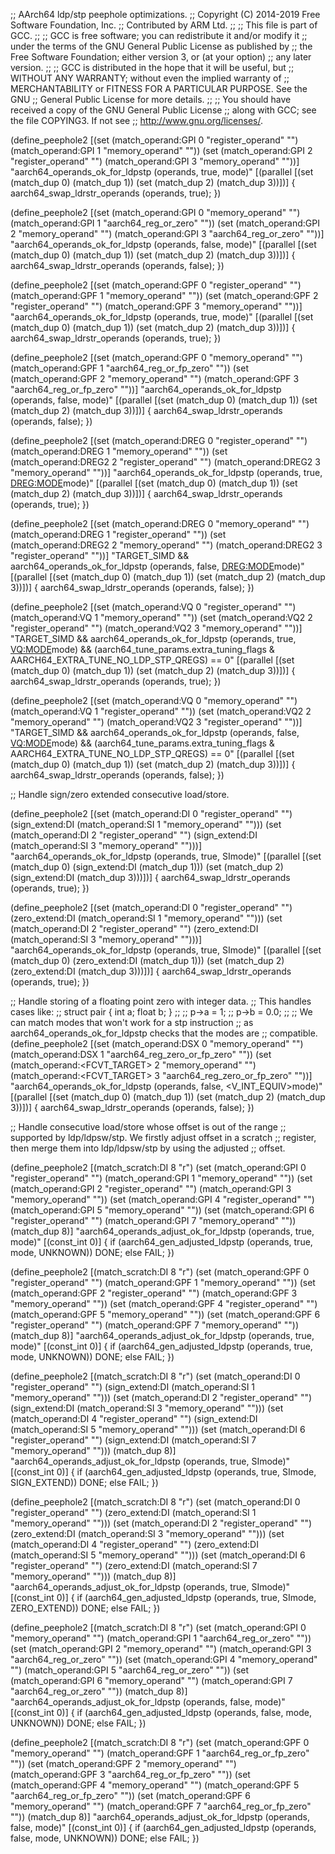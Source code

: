 ;; AArch64 ldp/stp peephole optimizations.
;; Copyright (C) 2014-2019 Free Software Foundation, Inc.
;; Contributed by ARM Ltd.
;;
;; This file is part of GCC.
;;
;; GCC is free software; you can redistribute it and/or modify it
;; under the terms of the GNU General Public License as published by
;; the Free Software Foundation; either version 3, or (at your option)
;; any later version.
;;
;; GCC is distributed in the hope that it will be useful, but
;; WITHOUT ANY WARRANTY; without even the implied warranty of
;; MERCHANTABILITY or FITNESS FOR A PARTICULAR PURPOSE.  See the GNU
;; General Public License for more details.
;;
;; You should have received a copy of the GNU General Public License
;; along with GCC; see the file COPYING3.  If not see
;; <http://www.gnu.org/licenses/>.

(define_peephole2
  [(set (match_operand:GPI 0 "register_operand" "")
	(match_operand:GPI 1 "memory_operand" ""))
   (set (match_operand:GPI 2 "register_operand" "")
	(match_operand:GPI 3 "memory_operand" ""))]
  "aarch64_operands_ok_for_ldpstp (operands, true, <MODE>mode)"
  [(parallel [(set (match_dup 0) (match_dup 1))
	      (set (match_dup 2) (match_dup 3))])]
{
  aarch64_swap_ldrstr_operands (operands, true);
})

(define_peephole2
  [(set (match_operand:GPI 0 "memory_operand" "")
	(match_operand:GPI 1 "aarch64_reg_or_zero" ""))
   (set (match_operand:GPI 2 "memory_operand" "")
	(match_operand:GPI 3 "aarch64_reg_or_zero" ""))]
  "aarch64_operands_ok_for_ldpstp (operands, false, <MODE>mode)"
  [(parallel [(set (match_dup 0) (match_dup 1))
	      (set (match_dup 2) (match_dup 3))])]
{
  aarch64_swap_ldrstr_operands (operands, false);
})

(define_peephole2
  [(set (match_operand:GPF 0 "register_operand" "")
	(match_operand:GPF 1 "memory_operand" ""))
   (set (match_operand:GPF 2 "register_operand" "")
	(match_operand:GPF 3 "memory_operand" ""))]
  "aarch64_operands_ok_for_ldpstp (operands, true, <MODE>mode)"
  [(parallel [(set (match_dup 0) (match_dup 1))
	      (set (match_dup 2) (match_dup 3))])]
{
  aarch64_swap_ldrstr_operands (operands, true);
})

(define_peephole2
  [(set (match_operand:GPF 0 "memory_operand" "")
	(match_operand:GPF 1 "aarch64_reg_or_fp_zero" ""))
   (set (match_operand:GPF 2 "memory_operand" "")
	(match_operand:GPF 3 "aarch64_reg_or_fp_zero" ""))]
  "aarch64_operands_ok_for_ldpstp (operands, false, <MODE>mode)"
  [(parallel [(set (match_dup 0) (match_dup 1))
	      (set (match_dup 2) (match_dup 3))])]
{
  aarch64_swap_ldrstr_operands (operands, false);
})

(define_peephole2
  [(set (match_operand:DREG 0 "register_operand" "")
	(match_operand:DREG 1 "memory_operand" ""))
   (set (match_operand:DREG2 2 "register_operand" "")
	(match_operand:DREG2 3 "memory_operand" ""))]
  "aarch64_operands_ok_for_ldpstp (operands, true, <DREG:MODE>mode)"
  [(parallel [(set (match_dup 0) (match_dup 1))
	      (set (match_dup 2) (match_dup 3))])]
{
  aarch64_swap_ldrstr_operands (operands, true);
})

(define_peephole2
  [(set (match_operand:DREG 0 "memory_operand" "")
	(match_operand:DREG 1 "register_operand" ""))
   (set (match_operand:DREG2 2 "memory_operand" "")
	(match_operand:DREG2 3 "register_operand" ""))]
  "TARGET_SIMD
   && aarch64_operands_ok_for_ldpstp (operands, false, <DREG:MODE>mode)"
  [(parallel [(set (match_dup 0) (match_dup 1))
	      (set (match_dup 2) (match_dup 3))])]
{
  aarch64_swap_ldrstr_operands (operands, false);
})

(define_peephole2
  [(set (match_operand:VQ 0 "register_operand" "")
	(match_operand:VQ 1 "memory_operand" ""))
   (set (match_operand:VQ2 2 "register_operand" "")
	(match_operand:VQ2 3 "memory_operand" ""))]
  "TARGET_SIMD
   && aarch64_operands_ok_for_ldpstp (operands, true, <VQ:MODE>mode)
   && (aarch64_tune_params.extra_tuning_flags
	& AARCH64_EXTRA_TUNE_NO_LDP_STP_QREGS) == 0"
  [(parallel [(set (match_dup 0) (match_dup 1))
	      (set (match_dup 2) (match_dup 3))])]
{
  aarch64_swap_ldrstr_operands (operands, true);
})

(define_peephole2
  [(set (match_operand:VQ 0 "memory_operand" "")
	(match_operand:VQ 1 "register_operand" ""))
   (set (match_operand:VQ2 2 "memory_operand" "")
	(match_operand:VQ2 3 "register_operand" ""))]
  "TARGET_SIMD
   && aarch64_operands_ok_for_ldpstp (operands, false, <VQ:MODE>mode)
   && (aarch64_tune_params.extra_tuning_flags
	& AARCH64_EXTRA_TUNE_NO_LDP_STP_QREGS) == 0"
  [(parallel [(set (match_dup 0) (match_dup 1))
	      (set (match_dup 2) (match_dup 3))])]
{
  aarch64_swap_ldrstr_operands (operands, false);
})


;; Handle sign/zero extended consecutive load/store.

(define_peephole2
  [(set (match_operand:DI 0 "register_operand" "")
	(sign_extend:DI (match_operand:SI 1 "memory_operand" "")))
   (set (match_operand:DI 2 "register_operand" "")
	(sign_extend:DI (match_operand:SI 3 "memory_operand" "")))]
  "aarch64_operands_ok_for_ldpstp (operands, true, SImode)"
  [(parallel [(set (match_dup 0) (sign_extend:DI (match_dup 1)))
	      (set (match_dup 2) (sign_extend:DI (match_dup 3)))])]
{
  aarch64_swap_ldrstr_operands (operands, true);
})

(define_peephole2
  [(set (match_operand:DI 0 "register_operand" "")
	(zero_extend:DI (match_operand:SI 1 "memory_operand" "")))
   (set (match_operand:DI 2 "register_operand" "")
	(zero_extend:DI (match_operand:SI 3 "memory_operand" "")))]
  "aarch64_operands_ok_for_ldpstp (operands, true, SImode)"
  [(parallel [(set (match_dup 0) (zero_extend:DI (match_dup 1)))
	      (set (match_dup 2) (zero_extend:DI (match_dup 3)))])]
{
  aarch64_swap_ldrstr_operands (operands, true);
})

;; Handle storing of a floating point zero with integer data.
;; This handles cases like:
;;   struct pair { int a; float b; }
;;
;;   p->a = 1;
;;   p->b = 0.0;
;;
;; We can match modes that won't work for a stp instruction
;; as aarch64_operands_ok_for_ldpstp checks that the modes are
;; compatible.
(define_peephole2
  [(set (match_operand:DSX 0 "memory_operand" "")
	(match_operand:DSX 1 "aarch64_reg_zero_or_fp_zero" ""))
   (set (match_operand:<FCVT_TARGET> 2 "memory_operand" "")
	(match_operand:<FCVT_TARGET> 3 "aarch64_reg_zero_or_fp_zero" ""))]
  "aarch64_operands_ok_for_ldpstp (operands, false, <V_INT_EQUIV>mode)"
  [(parallel [(set (match_dup 0) (match_dup 1))
	      (set (match_dup 2) (match_dup 3))])]
{
  aarch64_swap_ldrstr_operands (operands, false);
})

;; Handle consecutive load/store whose offset is out of the range
;; supported by ldp/ldpsw/stp.  We firstly adjust offset in a scratch
;; register, then merge them into ldp/ldpsw/stp by using the adjusted
;; offset.

(define_peephole2
  [(match_scratch:DI 8 "r")
   (set (match_operand:GPI 0 "register_operand" "")
	(match_operand:GPI 1 "memory_operand" ""))
   (set (match_operand:GPI 2 "register_operand" "")
	(match_operand:GPI 3 "memory_operand" ""))
   (set (match_operand:GPI 4 "register_operand" "")
	(match_operand:GPI 5 "memory_operand" ""))
   (set (match_operand:GPI 6 "register_operand" "")
	(match_operand:GPI 7 "memory_operand" ""))
   (match_dup 8)]
  "aarch64_operands_adjust_ok_for_ldpstp (operands, true, <MODE>mode)"
  [(const_int 0)]
{
  if (aarch64_gen_adjusted_ldpstp (operands, true, <MODE>mode, UNKNOWN))
    DONE;
  else
    FAIL;
})

(define_peephole2
  [(match_scratch:DI 8 "r")
   (set (match_operand:GPF 0 "register_operand" "")
	(match_operand:GPF 1 "memory_operand" ""))
   (set (match_operand:GPF 2 "register_operand" "")
	(match_operand:GPF 3 "memory_operand" ""))
   (set (match_operand:GPF 4 "register_operand" "")
	(match_operand:GPF 5 "memory_operand" ""))
   (set (match_operand:GPF 6 "register_operand" "")
	(match_operand:GPF 7 "memory_operand" ""))
   (match_dup 8)]
  "aarch64_operands_adjust_ok_for_ldpstp (operands, true, <MODE>mode)"
  [(const_int 0)]
{
  if (aarch64_gen_adjusted_ldpstp (operands, true, <MODE>mode, UNKNOWN))
    DONE;
  else
    FAIL;
})

(define_peephole2
  [(match_scratch:DI 8 "r")
   (set (match_operand:DI 0 "register_operand" "")
	(sign_extend:DI (match_operand:SI 1 "memory_operand" "")))
   (set (match_operand:DI 2 "register_operand" "")
	(sign_extend:DI (match_operand:SI 3 "memory_operand" "")))
   (set (match_operand:DI 4 "register_operand" "")
	(sign_extend:DI (match_operand:SI 5 "memory_operand" "")))
   (set (match_operand:DI 6 "register_operand" "")
	(sign_extend:DI (match_operand:SI 7 "memory_operand" "")))
   (match_dup 8)]
  "aarch64_operands_adjust_ok_for_ldpstp (operands, true, SImode)"
  [(const_int 0)]
{
  if (aarch64_gen_adjusted_ldpstp (operands, true, SImode, SIGN_EXTEND))
    DONE;
  else
    FAIL;
})

(define_peephole2
  [(match_scratch:DI 8 "r")
   (set (match_operand:DI 0 "register_operand" "")
	(zero_extend:DI (match_operand:SI 1 "memory_operand" "")))
   (set (match_operand:DI 2 "register_operand" "")
	(zero_extend:DI (match_operand:SI 3 "memory_operand" "")))
   (set (match_operand:DI 4 "register_operand" "")
	(zero_extend:DI (match_operand:SI 5 "memory_operand" "")))
   (set (match_operand:DI 6 "register_operand" "")
	(zero_extend:DI (match_operand:SI 7 "memory_operand" "")))
   (match_dup 8)]
  "aarch64_operands_adjust_ok_for_ldpstp (operands, true, SImode)"
  [(const_int 0)]
{
  if (aarch64_gen_adjusted_ldpstp (operands, true, SImode, ZERO_EXTEND))
    DONE;
  else
    FAIL;
})

(define_peephole2
  [(match_scratch:DI 8 "r")
   (set (match_operand:GPI 0 "memory_operand" "")
	(match_operand:GPI 1 "aarch64_reg_or_zero" ""))
   (set (match_operand:GPI 2 "memory_operand" "")
	(match_operand:GPI 3 "aarch64_reg_or_zero" ""))
   (set (match_operand:GPI 4 "memory_operand" "")
	(match_operand:GPI 5 "aarch64_reg_or_zero" ""))
   (set (match_operand:GPI 6 "memory_operand" "")
	(match_operand:GPI 7 "aarch64_reg_or_zero" ""))
   (match_dup 8)]
  "aarch64_operands_adjust_ok_for_ldpstp (operands, false, <MODE>mode)"
  [(const_int 0)]
{
  if (aarch64_gen_adjusted_ldpstp (operands, false, <MODE>mode, UNKNOWN))
    DONE;
  else
    FAIL;
})

(define_peephole2
  [(match_scratch:DI 8 "r")
   (set (match_operand:GPF 0 "memory_operand" "")
	(match_operand:GPF 1 "aarch64_reg_or_fp_zero" ""))
   (set (match_operand:GPF 2 "memory_operand" "")
	(match_operand:GPF 3 "aarch64_reg_or_fp_zero" ""))
   (set (match_operand:GPF 4 "memory_operand" "")
	(match_operand:GPF 5 "aarch64_reg_or_fp_zero" ""))
   (set (match_operand:GPF 6 "memory_operand" "")
	(match_operand:GPF 7 "aarch64_reg_or_fp_zero" ""))
   (match_dup 8)]
  "aarch64_operands_adjust_ok_for_ldpstp (operands, false, <MODE>mode)"
  [(const_int 0)]
{
  if (aarch64_gen_adjusted_ldpstp (operands, false, <MODE>mode, UNKNOWN))
    DONE;
  else
    FAIL;
})
